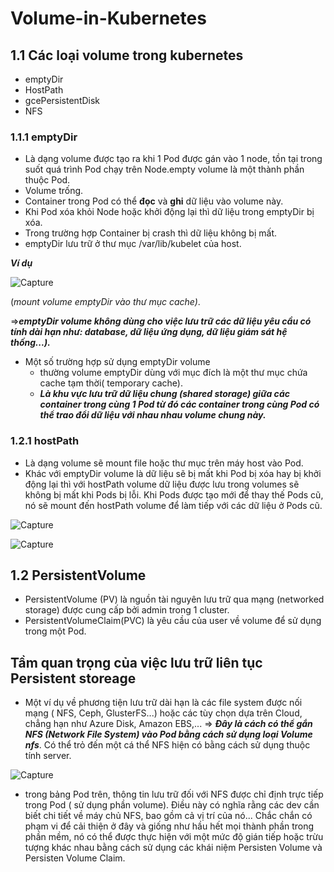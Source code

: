 # Volume-in-Kubernetes
## 1.1 Các loại volume trong kubernetes
* emptyDir
* HostPath
* gcePersistentDisk
* NFS
### 1.1.1 emptyDir
* Là dạng volume được tạo ra khi 1 Pod được gán vào 1 node, tồn tại trong suốt quá trình Pod chạy trên Node.empty volume là một thành phần thuộc Pod.
* Volume trống.
* Container trong Pod có thể **đọc** và **ghi** dữ liệu vào volume này.
* Khi Pod xóa khỏi Node hoặc khởi động lại thì dữ liệu trong emptyDir bị xóa.
* Trong trường hợp Container bị crash thì dữ liệu không bị mất.
* emptyDir lưu trữ ở thư mục /var/lib/kubelet của host.

***Ví dụ***

![Capture](https://user-images.githubusercontent.com/63154819/95811134-cdfc6080-0d3c-11eb-9bd0-1973d363a6f9.PNG)

(*mount volume emptyDir vào thư mục cache)*.

=>***emptyDir volume không dùng cho việc lưu trữ các dữ liệu yêu cầu có tính dài hạn như: database, dữ liệu ứng dụng, dữ liệu giám sát hệ thống...).***

* Một số trường hợp sử dụng emptyDir volume
  + thường volume emptyDir dùng với mục đích là một thư mục chứa cache tạm thời( temporary cache).
  + ***Là khu vực lưu trữ dữ liệu chung (shared storage) giữa các container trong cùng 1 Pod từ đó các container trong cùng Pod có thể trao đổi dữ liệu với nhau nhau volume chung này.***
### 1.2.1 hostPath
* Là dạng volume sẽ mount file hoặc thư mục trên máy host vào Pod. 
* Khác với emptyDir volume là dữ liệu sẽ bị mất khi Pod bị xóa hay bị khởi động lại thì với hostPath volume dữ liệu được lưu trong volumes sẽ không bị mất khi Pods bị lỗi. Khi Pods được tạo mới để thay thế Pods cũ, nó sẽ mount đến hostPath volume để làm tiếp với các dữ liệu ở Pods cũ.

![Capture](https://user-images.githubusercontent.com/63154819/95813175-7d3b3680-0d41-11eb-9c3c-8ebac6c108ce.PNG)


![Capture](https://user-images.githubusercontent.com/63154819/95812872-a0191b00-0d40-11eb-998b-afcf41e1c076.PNG)

## 1.2 PersistentVolume
* PersistentVolume (PV) là nguồn tài nguyên lưu trữ qua mạng (networked storage) được cung cấp bởi admin trong 1 cluster.
* PersistentVolumeClaim(PVC) là yêu cầu của user về volume để sử dụng trong một Pod.

## Tầm quan trọng của việc lưu trữ liên tục Persistent storeage
* Một ví dụ về phương tiện lưu trữ dài hạn là các file system được nối mạng ( NFS, Ceph, GlusterFS...) hoặc các tùy chọn dựa trên Cloud, chẳng hạn như Azure Disk, Amazon EBS,...
=> ***Đây là cách có thể gắn NFS (Network File System) vào Pod bằng cách sử dụng loại Volume nfs***. Có thể trỏ đến một cá thể NFS hiện có bằng cách sử dụng thuộc tính server.

![Capture](https://user-images.githubusercontent.com/63154819/97257816-9bc52580-1849-11eb-9520-c2e5309b5c4a.PNG)

* trong bảng Pod trên, thông tin lưu trữ đối với NFS được chỉ định trực tiếp trong Pod ( sử dụng phần volume). Điều này có nghĩa rằng các dev cần biết chi tiết về máy chủ NFS, bao gồm cả vị trí của nó... Chắc chắn có phạm vi để cải thiện ở đây và giống như hầu hết mọi thành phần trong phần mềm, nó có thể được thực hiện với một mức độ gián tiếp hoặc trừu tượng khác nhau bằng cách sử dụng các khái niệm Persisten Volume và Persisten Volume Claim.
